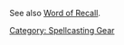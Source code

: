 See also [Word of Recall](Word_Of_Recall.md "wikilink").

[Category: Spellcasting Gear](Category:_Spellcasting_Gear "wikilink")
